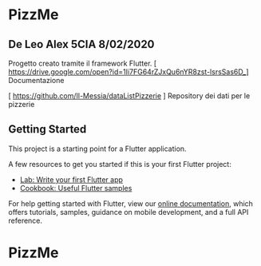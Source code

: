 # PizzMe

## De Leo Alex     5CIA      8/02/2020

Progetto creato tramite il framework Flutter.
[ https://drive.google.com/open?id=1Ii7FG64rZJxQu6nYR8zst-lsrsSas6D_] Documentazione
  
[ https://github.com/Il-Messia/dataListPizzerie ] Repository dei dati per le pizzerie

## Getting Started

This project is a starting point for a Flutter application.

A few resources to get you started if this is your first Flutter project:

- [Lab: Write your first Flutter app](https://flutter.dev/docs/get-started/codelab)
- [Cookbook: Useful Flutter samples](https://flutter.dev/docs/cookbook)

For help getting started with Flutter, view our
[online documentation](https://flutter.dev/docs), which offers tutorials,
samples, guidance on mobile development, and a full API reference.
# PizzMe

